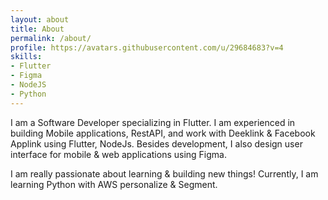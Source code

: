 ```yaml
---
layout: about
title: About
permalink: /about/
profile: https://avatars.githubusercontent.com/u/29684683?v=4
skills:
- Flutter
- Figma
- NodeJS
- Python
---
```

I am a Software Developer specializing in Flutter. I am experienced in building Mobile applications, RestAPI, and work with Deeklink & Facebook Applink using Flutter, NodeJs. Besides development, I also design user interface for mobile & web applications using Figma. 

I am really passionate about learning & building new things! Currently, I am learning Python with AWS personalize & Segment. 